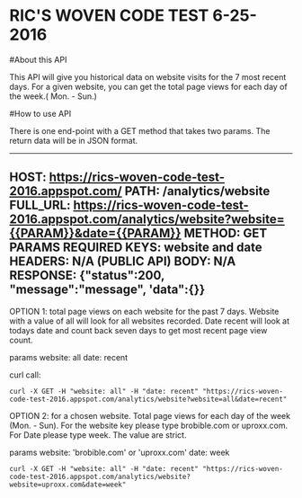 # RIC'S WOVEN CODE TEST 6-25-2016



#About this API 

This API will give you historical data on website visits for the 7 most recent days.  For a given website, you can get the total page views for each day of the week.( Mon. - Sun.)

#How to use API

There is one end-point with a GET method that takes two params. The return data will be in JSON format.  


------
HOST: https://rics-woven-code-test-2016.appspot.com/
PATH: /analytics/website
FULL_URL: https://rics-woven-code-test-2016.appspot.com/analytics/website?website={{PARAM}}&date={{PARAM}}
METHOD: GET
PARAMS REQUIRED KEYS:  website and date 
HEADERS: N/A (PUBLIC API)
BODY: N/A
RESPONSE: {"status":200, "message":"message", 'data":{}}
------



OPTION 1:
total page views on each website for the past 7 days.  Website with a value of all will look for all websites recorded.  Date 
recent will look at todays date and count back seven days to get most recent page view count. 

params
website: all 
date: recent

curl call:  

```curl -X GET -H "website: all" -H "date: recent" "https://rics-woven-code-test-2016.appspot.com/analytics/website?website=all&date=recent" ```


OPTION 2:
for a chosen website.  Total page views for each day of the week (Mon. - Sun). For the website key please type brobible.com or uproxx.com. For Date please type week.  The value are strict.

params
website: 'brobible.com' or 'uproxx.com'
date: week


```curl -X GET -H "website: all" -H "date: recent" "https://rics-woven-code-test-2016.appspot.com/analytics/website?website=uproxx.com&date=week" ```














